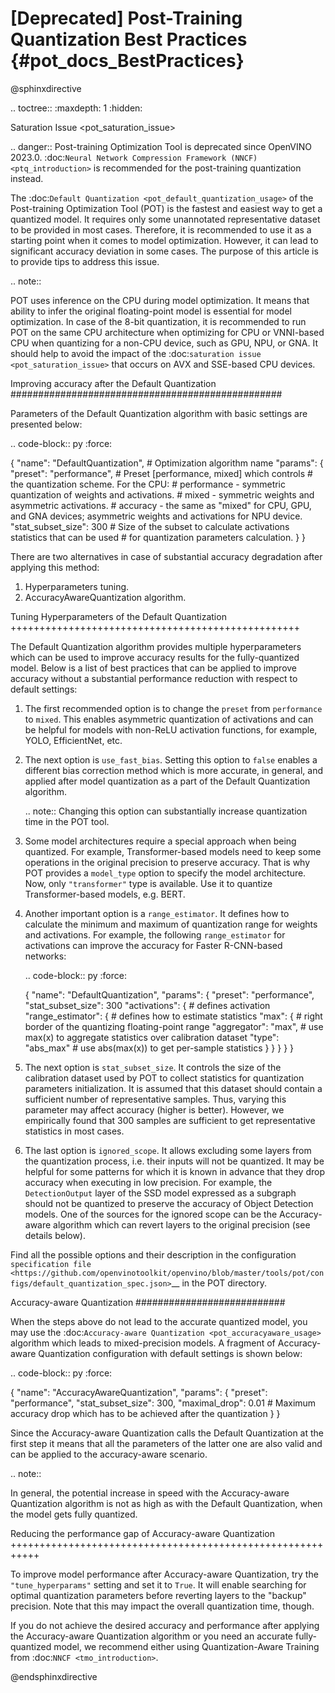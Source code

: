 #  [Deprecated] Post-Training Quantization Best Practices {#pot_docs_BestPractices}

@sphinxdirective

.. toctree::
   :maxdepth: 1
   :hidden:

   Saturation Issue <pot_saturation_issue>

.. danger:: Post-training Optimization Tool is deprecated since OpenVINO 2023.0. :doc:`Neural Network Compression Framework (NNCF) <ptq_introduction>` is recommended for the post-training quantization instead.

The :doc:`Default Quantization <pot_default_quantization_usage>` of the Post-training Optimization Tool (POT) is
the fastest and easiest way to get a quantized model. It requires only some unannotated representative dataset to be provided in most cases. Therefore, it is recommended to use it as a starting point when it comes to model optimization. However, it can lead to significant accuracy deviation in some cases. The purpose of this article is to provide tips to address this issue.

.. note::

   POT uses inference on the CPU during model optimization. It means that ability to infer the original floating-point model is essential for model optimization. In case of the 8-bit quantization, it is recommended to run POT on the same CPU architecture when optimizing for CPU or VNNI-based CPU when quantizing for a non-CPU device, such as GPU, NPU, or GNA. It should help to avoid the impact of the :doc:`saturation issue <pot_saturation_issue>` that occurs on AVX and SSE-based CPU devices.


Improving accuracy after the Default Quantization
#################################################

Parameters of the Default Quantization algorithm with basic settings are presented below:

.. code-block:: py
   :force:

   {
       "name": "DefaultQuantization", # Optimization algorithm name
       "params": {
           "preset": "performance", # Preset [performance, mixed] which controls
                                    # the quantization scheme. For the CPU:
                                    # performance - symmetric quantization of weights and activations.
                                    # mixed - symmetric weights and asymmetric activations.
                                    # accuracy - the same as "mixed" for CPU, GPU, and GNA devices; asymmetric weights and activations for NPU device.
           "stat_subset_size": 300  # Size of the subset to calculate activations statistics that can be used
                                    # for quantization parameters calculation.
       }
   }


There are two alternatives in case of substantial accuracy degradation after applying this method:

1. Hyperparameters tuning.
2. AccuracyAwareQuantization algorithm.

Tuning Hyperparameters of the Default Quantization
++++++++++++++++++++++++++++++++++++++++++++++++++

The Default Quantization algorithm provides multiple hyperparameters which can be used to improve accuracy results for the fully-quantized model.
Below is a list of best practices that can be applied to improve accuracy without a substantial performance reduction with respect to default settings:

1. The first recommended option is to change the ``preset`` from ``performance`` to ``mixed``. This enables asymmetric quantization of activations and can be helpful for models with non-ReLU activation functions, for example, YOLO, EfficientNet, etc.
2. The next option is ``use_fast_bias``. Setting this option to ``false`` enables a different bias correction method which is more accurate, in general, and applied after model quantization as a part of the Default Quantization algorithm.

   .. note:: Changing this option can substantially increase quantization time in the POT tool.

3. Some model architectures require a special approach when being quantized. For example, Transformer-based models need to keep some operations in the original precision to preserve accuracy. That is why POT provides a ``model_type`` option to specify the model architecture. Now, only ``"transformer"`` type is available. Use it to quantize Transformer-based models, e.g. BERT.
4. Another important option is a `range_estimator`. It defines how to calculate the minimum and maximum of quantization range for weights and activations. For example, the following ``range_estimator`` for activations can improve the accuracy for Faster R-CNN-based networks:

   .. code-block:: py
      :force:

      {
          "name": "DefaultQuantization",
          "params": {
              "preset": "performance",
              "stat_subset_size": 300
              "activations": {                 # defines activation
                  "range_estimator": {         # defines how to estimate statistics
                      "max": {                 # right border of the quantizing floating-point range
                          "aggregator": "max", # use max(x) to aggregate statistics over calibration dataset
                          "type": "abs_max"    # use abs(max(x)) to get per-sample statistics
                      }
                  }
              }
          }
      }


5. The next option is ``stat_subset_size``. It controls the size of the calibration dataset used by POT to collect statistics for quantization parameters initialization. It is assumed that this dataset should contain a sufficient number of representative samples. Thus, varying this parameter may affect accuracy (higher is better). However, we empirically found that 300 samples are sufficient to get representative statistics in most cases.
6. The last option is ``ignored_scope``. It allows excluding some layers from the quantization process, i.e. their inputs will not be quantized. It may be helpful for some patterns for which it is known in advance that they drop accuracy when executing in low precision. For example, the ``DetectionOutput`` layer of the SSD model expressed as a subgraph should not be quantized to preserve the accuracy of Object Detection models. One of the sources for the ignored scope can be the Accuracy-aware algorithm which can revert layers to the original precision (see details below).

Find all the possible options and their description in the configuration `specification file <https://github.com/openvinotoolkit/openvino/blob/master/tools/pot/configs/default_quantization_spec.json>`__ in the POT directory.

Accuracy-aware Quantization
###########################

When the steps above do not lead to the accurate quantized model, you may use the :doc:`Accuracy-aware Quantization <pot_accuracyaware_usage>` algorithm which leads to mixed-precision models. A fragment of Accuracy-aware Quantization configuration with default settings is shown below:

.. code-block:: py
   :force:

   {
       "name": "AccuracyAwareQuantization",
       "params": {
           "preset": "performance",
           "stat_subset_size": 300,
           "maximal_drop": 0.01 # Maximum accuracy drop which has to be achieved after the quantization
       }
   }


Since the Accuracy-aware Quantization calls the Default Quantization at the first step it means that all the parameters of the latter one are also valid and can be applied to the accuracy-aware scenario.

.. note::

   In general, the potential increase in speed with the Accuracy-aware Quantization algorithm is not as high as with the Default Quantization, when the model gets fully quantized.


Reducing the performance gap of Accuracy-aware Quantization
+++++++++++++++++++++++++++++++++++++++++++++++++++++++++++

To improve model performance after Accuracy-aware Quantization, try the ``"tune_hyperparams"`` setting and set it to ``True``. It will enable searching for optimal quantization parameters before reverting layers to the "backup" precision. Note that this may impact the overall quantization time, though.

If you do not achieve the desired accuracy and performance after applying the Accuracy-aware Quantization algorithm or you need an accurate fully-quantized model, we recommend either using Quantization-Aware Training from :doc:`NNCF <tmo_introduction>`.

@endsphinxdirective